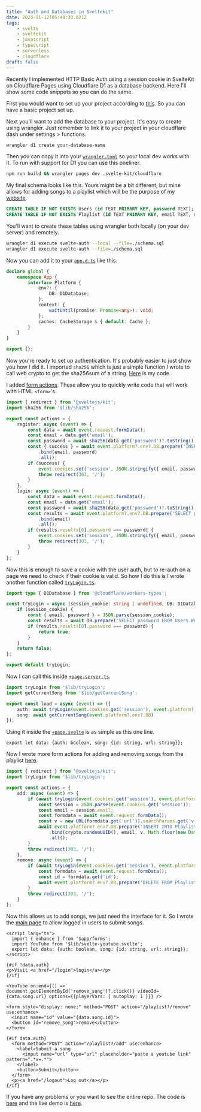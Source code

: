 ```yaml
---
title: "Auth and Databases in Sveltekit"
date: 2023-11-12T05:40:33.821Z
tags:
    - svelte
    - sveltekit
    - javascript
    - typescript
    - serverless
    - cloudflare
draft: false
---
```


Recently I implemented HTTP Basic Auth using a session cookie in SvelteKit on
Cloudflare Pages using Cloudflare D1 as a database backend. Here I'll show some
code snippets so you can do the same.

First you would want to set up your project according to
[this](https://developers.cloudflare.com/pages/framework-guides/deploy-a-svelte-site).
So you can have a basic project set up.

Next you'll want to add the database to your project. It's easy to create using
wrangler. Just remember to link it to your project in your cloudflare dash
under settings > functions.

```sh
wrangler d1 create your-database-name
```

Then you can copy it into your
[`wrangler.toml`](https://github.com/codebam/svelte-auth/blob/master/wrangler.toml)
so your local dev works with it. To run with support for D1 you can use this
oneliner.

```sh
npm run build && wrangler pages dev .svelte-kit/cloudflare
```

My final schema looks like this. Yours might be a bit different, but mine
allows for adding songs to a playlist which will be the purpose of my
[website](https://music.seanbehan.ca).

```sql
CREATE TABLE IF NOT EXISTS Users (id TEXT PRIMARY KEY, password TEXT);
CREATE TABLE IF NOT EXISTS Playlist (id TEXT PRIMARY KEY, email TEXT, url TEXT, date TEXT);
```

You'll want to create these tables using wrangler both locally (on your dev
server) and remotely.

```sh
wrangler d1 execute svelte-auth --local --file=./schema.sql
wrangler d1 execute svelte-auth --file=./schema.sql
```

Now you can add it to your
[`app.d.ts`](https://github.com/codebam/svelte-auth/blob/master/src/app.d.ts)
like this.

```typescript
declare global {
	namespace App {
		interface Platform {
			env?: {
				DB: D1Database;
			};
			context: {
				waitUntil(promise: Promise<any>): void;
			};
			caches: CacheStorage & { default: Cache };
		}
	}
}

export {};
```

Now you're ready to set up authentication. It's probably easier to just show
you how I did it. I imported `sha256` which is just a simple function I wrote
to call web crypto to get the sha256sum of a string.
[Here](https://github.com/codebam/svelte-auth/blob/master/src/routes/login/%2Bpage.server.ts)
is my code.

I added [form actions](https://kit.svelte.dev/docs/form-actions). These
allow you to quickly write code that will work with HTML `<form>`'s.

```typescript
import { redirect } from '@sveltejs/kit';
import sha256 from '$lib/sha256';

export const actions = {
	register: async (event) => {
		const data = await event.request.formData();
		const email = data.get('email');
		const password = await sha256(data.get('password')?.toString() ?? '');
		const { success } = await event.platform?.env?.DB.prepare('INSERT INTO Users VALUES (?, ?)')
			.bind(email, password)
			.all();
		if (success) {
			event.cookies.set('session', JSON.stringify({ email, password }));
			throw redirect(303, '/');
		}
	},
	login: async (event) => {
		const data = await event.request.formData();
		const email = data.get('email');
		const password = await sha256(data.get('password')?.toString() ?? '');
		const results = await event.platform?.env?.DB.prepare('SELECT password FROM Users WHERE id=?')
			.bind(email)
			.all();
		if (results.results[0].password === password) {
			event.cookies.set('session', JSON.stringify({ email, password }));
			throw redirect(303, '/');
		}
	}
};
```

Now this is enough to save a cookie with the user auth, but to re-auth on a
page we need to check if their cookie is valid. So how I do this is I wrote
another function called
[`tryLogin.ts`](https://github.com/codebam/svelte-auth/blob/master/src/lib/tryLogin.ts).

```typescript
import type { D1Database } from '@cloudflare/workers-types';

const tryLogin = async (session_cookie: string | undefined, DB: D1Database) => {
	if (session_cookie) {
		const { email, password } = JSON.parse(session_cookie);
		const results = await DB.prepare('SELECT password FROM Users WHERE id=?').bind(email).all();
		if (results.results[0].password === password) {
			return true;
		}
	}
	return false;
};

export default tryLogin;
```

Now I can call this inside
[`+page.server.ts`](https://github.com/codebam/svelte-auth/blob/master/src/routes/%2Bpage.server.ts).

```typescript
import tryLogin from '$lib/tryLogin';
import getCurrentSong from '$lib/getCurrentSong';

export const load = async (event) => ({
	auth: await tryLogin(event.cookies.get('session'), event.platform?.env?.DB),
	song: await getCurrentSong(event.platform?.env?.DB)
});
```

Using it inside the
[`+page.svelte`](https://github.com/codebam/svelte-auth/blob/master/src/routes/%2Bpage.svelte)
is as simple as this one line.

```
export let data: {auth: boolean, song: {id: string, url: string}};
```

Now I wrote more form actions for adding and removing songs from the playlist
[here](https://github.com/codebam/svelte-auth/blob/master/src/routes/playlist/%2Bpage.server.ts).

```typescript
import { redirect } from '@sveltejs/kit';
import tryLogin from '$lib/tryLogin';

export const actions = {
	add: async (event) => {
		if (await tryLogin(event.cookies.get('session'), event.platform?.env?.DB)) {
			const session = JSON.parse(event.cookies.get('session'));
			const email = session.email;
			const formdata = await event.request.formData();
			const v = new URL(formdata.get('url')).searchParams.get('v');
			await event.platform?.env?.DB.prepare('INSERT INTO Playlist VALUES (?, ?, ?, ?)')
				.bind(crypto.randomUUID(), email, v, Math.floor(new Date().getTime()))
				.all();
		}
		throw redirect(303, '/');
	},
	remove: async (event) => {
		if (await tryLogin(event.cookies.get('session'), event.platform?.env?.DB)) {
			const formdata = await event.request.formData();
			const id = formdata.get('id');
			await event.platform?.env?.DB.prepare('DELETE FROM Playlist WHERE id=?').bind(id).all();
		}
		throw redirect(303, '/');
	}
};
```

Now this allows us to add songs, we just need the interface for it. So I wrote
the [main page](https://github.com/codebam/svelte-auth/blob/master/src/routes/%2Bpage.svelte)
to allow logged in users to submit songs.

```svelte
<script lang="ts">
  import { enhance } from '$app/forms';
  import YouTube from '$lib/svelte-youtube.svelte';
  export let data: {auth: boolean, song: {id: string, url: string}};
</script>

{#if !data.auth}
<p>Visit <a href="/login">login</a></p>
{/if}

<YouTube on:end={() => document.getElementById('remove_song')?.click()} videoId={data.song.url} options={{playerVars: { autoplay: 1 }}} />

<form style="display: none;" method="POST" action="/playlist?/remove" use:enhance>
  <input name="id" value="{data.song.id}">
  <button id="remove_song">remove</button>
</form>

{#if data.auth}
  <form method="POST" action="/playlist?/add" use:enhance>
    <label>Submit a song
      <input name="url" type="url" placeholder="paste a youtube link" pattern=".*v=.*">
    </label>
    <button>Submit</button>
  </form>
  <p><a href="/logout">Log out</a></p>
{/if}
```

If you have any problems or you want to see the entire repo. The code is
[here](https://github.com/codebam/svelte-auth) and the live demo is
[here](https://music.seanbehan.ca).
